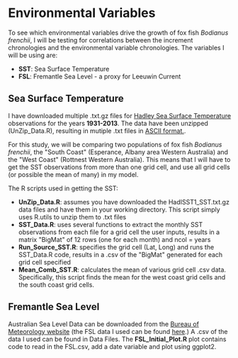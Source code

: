 # Environmental Variables
To see which environmental variables drive the growth of fox fish _Bodianus frenchii_, I will be testing for correlations between  the increment chronologies and the environmental variable chronologies. The variables I will be using are:
* **SST**: Sea Surface Temperature
* **FSL**: Fremantle Sea Level - a proxy for Leeuwin Current

## Sea Surface Temperature
I have downloaded multiple .txt.gz files for [Hadley Sea Surface Temperature](http://www.metoffice.gov.uk/hadobs/hadisst/data/download.html) observations for the years **1931-2013**. The data have been unzipped (UnZip_Data.R), resulting in mutiple .txt files in [ASCII format.](http://www.metoffice.gov.uk/hadobs/hadisst/data/Read_instructions_sst.txt).   

For this study, we will be comparing two populations of fox fish _Bodianus frenchii_, the "South Coast" (Esperance, Albany area Western Australia) and the "West Coast" (Rottnest Western Australia). This means that I will have to get the SST observations from more than one grid cell, and use all grid cells (or possible the mean of many) in my model.

The R scripts used in getting the SST:
* **UnZip_Data.R**: assumes you have downloaded the HadISST1_SST.txt.gz data files and have them in your working directory. This script simply uses R.utils to unzip them to .txt files
* **SST_Data.R**: uses several functions to extract the monthly SST observations from each file for a grid cell the user inputs, results in a matrix "BigMat" of 12 rows (one for each month) and ncol = years
* **Run_Source_SST.R**: specifies the grid cell (Lat, Long) and runs the SST_Data.R code, results in a .csv of the "BigMat" generated for each grid cell specified
* **Mean_Comb_SST.R**: calculates the mean of various grid cell .csv data. Specifically, this script finds the mean for the west coast grid cells and the south coast grid cells.


## Fremantle Sea Level
Australian Sea Level Data can be downloaded from the [Bureau of Meteorology website](http://www.bom.gov.au/oceanography/tides/monthly/) (the FSL data I used can be found [here](http://www.bom.gov.au/ntc/IDO70000/IDO70000_62230_SLD.txt).) A .csv of the data I used can be found in Data Files. The **FSL_Initial_Plot.R** plot contains code to read in the FSL.csv, add a date variable and plot using ggplot2.
